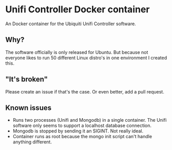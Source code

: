 # Unifi Controller Docker container
An Docker container for the Ubiquiti Unifi Controller software.

## Why?
The software officially is only released for Ubuntu. But because not everyone likes to run 50 different Linux distro's in one environment I created this.

## "It's broken"
Please create an issue if that's the case. Or even better, add a pull request.

## Known issues
- Runs two processes (Unifi and Mongodb) in a single container. The Unifi software only seems to support a localhost database connection.
- Mongodb is stopped by sending it an SIGINT. Not really ideal.
- Container runs as root because the mongo init script can't handle anything different.

